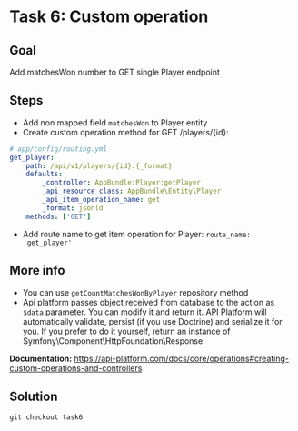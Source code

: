 Task 6: Custom operation
========================

Goal
----
Add matchesWon number to GET single Player endpoint

Steps
-----
- Add non mapped field `matchesWon` to Player entity
- Create custom operation method for GET /players/{id}:
``` yaml
# app/config/routing.yml
get_player:
    path: /api/v1/players/{id}.{_format}
    defaults:
        _controller: AppBundle:Player:getPlayer
        _api_resource_class: AppBundle\Entity\Player
        _api_item_operation_name: get
        _format: jsonld
    methods: ['GET']
```

- Add route name to get item operation for Player: `route_name: 'get_player'`

More info
---------
- You can use `getCountMatchesWonByPlayer` repository method
- Api platform passes object received from database to the action as `$data` parameter. 
You can modify it and return it. API Platform will automatically validate, persist (if you use Doctrine) and serialize it
for you. If you prefer to do it yourself, return an instance of Symfony\Component\HttpFoundation\Response.

**Documentation:** 
https://api-platform.com/docs/core/operations#creating-custom-operations-and-controllers


Solution
--------
`git checkout task6`